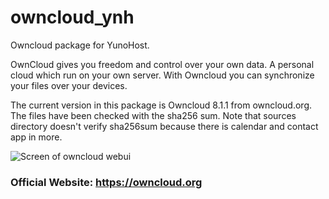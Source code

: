 # owncloud_ynh
Owncloud package for YunoHost.

OwnCloud gives you freedom and control over your own data. A personal cloud which run on your own server. With Owncloud you can synchronize your files over your devices.

The current version in this package is Owncloud 8.1.1 from owncloud.org. The files have been checked with the sha256 sum. Note that sources directory doesn't verify sha256sum because there is calendar and contact app in more.

<img src="https://github.com/owncloud/owncloud.org/blob/9519c21f0bdc1a590053aa78bf1c0efe9a7ee9ec/assets/img/screenshots/serverwebui.png" style="max-width:100%;" alt="Screen of owncloud webui"/>

### Official Website: https://owncloud.org ###
